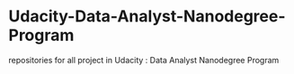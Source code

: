 # Udacity-Data-Analyst-Nanodegree-Program
repositories for all project in Udacity : Data Analyst Nanodegree Program
